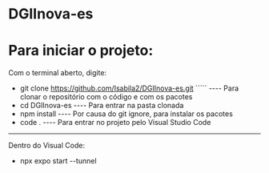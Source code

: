 # DGIInova-es

# Para iniciar o projeto:
Com o terminal aberto, digite:

- git clone https://github.com/Isabila2/DGIInova-es.git ````` ---- Para clonar o repositório com o código e com os pacotes
- cd DGIInova-es ---- Para entrar na pasta clonada
- npm install ---- Por causa do git ignore, para instalar os pacotes
- code . ---- Para entrar no projeto pelo Visual Studio Code
  
_____________________________________________________________________________________

Dentro do Visual Code:
- npx expo start --tunnel
  
